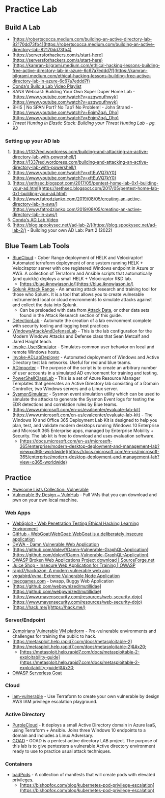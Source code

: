 # Practice Lab

## **Build A Lab**

* [https://robertscocca.medium.com/building-an-active-directory-lab-82170dd73fb4](https://robertscocca.medium.com/building-an-active-directory-lab-82170dd73fb4)
* [https://serversforhackers.com/s/start-here](https://serversforhackers.com/s/start-here)
* [https://kamran-bilgrami.medium.com/ethical-hacking-lessons-building-free-active-directory-lab-in-azure-6c67a7eddd7f](https://kamran-bilgrami.medium.com/ethical-hacking-lessons-building-free-active-directory-lab-in-azure-6c67a7eddd7f)
* [Conda's Build a Lab Video Playlist ](https://www.youtube.com/playlist?list=PLDrNMcTNhhYoEjHYs0ZBfcSE7Hw46BeTA)
* SANS Webcast: Building Your Own Super Duper Home Lab - [https://www.youtube.com/watch?v=uzqwoufhwyk](https://www.youtube.com/watch?v=uzqwoufhwyk)
* BHIS | No SPAN Port? No Tap? No Problem! - John Strand - [https://www.youtube.com/watch?v=EqjmZqa\_Dho](https://www.youtube.com/watch?v=EqjmZqa\_Dho)
* _Threat Hunting in Elastic Stack: Building your Threat Hunting Lab - pg. 93_

### Setting up your AD lab&#x20;

1. [https://1337red.wordpress.com/building-and-attacking-an-active-directory-lab-with-powershell/](https://1337red.wordpress.com/building-and-attacking-an-active-directory-lab-with-powershell/)
2. [https://www.youtube.com/watch?v=xftEuVQ7kY0](https://www.youtube.com/watch?v=xftEuVQ7kY0)
3. [https://sethsec.blogspot.com/2017/05/pentest-home-lab-0x1-building-your-ad.html](https://sethsec.blogspot.com/2017/05/pentest-home-lab-0x1-building-your-ad.html)
4. [https://www.fatrodzianko.com/2019/08/05/creating-an-active-directory-lab-in-aws/](https://www.fatrodzianko.com/2019/08/05/creating-an-active-directory-lab-in-aws/)
5. [Conda's AD Lab Video](https://www.youtube.com/watch?v=Bm3mihQNGI4\&list=PLDrNMcTNhhYqZj7WZt2GfNhBDqBnhW6AT\&index=2)
6. [https://blog.spookysec.net//ad-lab-2/](https://blog.spookysec.net/ad-lab-2/) - Building your own AD Lab: Part 2 (2022)

## Blue Team Lab Tools

* [BlueCloud](https://github.com/iknowjason/BlueCloud) - Cyber Range deployment of HELK and Velociraptor! Automated terraform deployment of one system running HELK + Velociraptor server with one registered Windows endpoint in Azure or AWS. A collection of Terraform and Ansible scripts that automatically (and quickly) deploys a small HELK + Velociraptor R\&D lab.
  * [https://blue.iknowjason.io/](https://blue.iknowjason.io/)
* [Splunk Attack Range](https://github.com/splunk/attack\_range) - An amazing attack research and training tool for those who Splunk. It is a tool that allows you to create vulnerable instrumented local or cloud environments to simulate attacks against and collect the data into Splunk.&#x20;
  * Can be preloaded with data from [Attack Data](https://github.com/splunk/attack\_data), or other data sets found in the Attack Research section of this guide.
* [DetectionLab](https://github.com/clong/DetectionLab) -  Automate the creation of a lab environment complete with security tooling and logging best practices&#x20;
* [WindowsAttackAndDefenseLab](https://github.com/jaredhaight/WindowsAttackAndDefenseLab) - This is the lab configuration for the Modern Windows Attacks and Defense class that Sean Metcalf and Jared Haight teach.
* [Invoke-UserSimulator](https://github.com/ubeeri/Invoke-UserSimulator) - Simulates common user behavior on local and remote Windows hosts.&#x20;
* [Invoke-ADLabDeployer](https://github.com/outflanknl/Invoke-ADLabDeployer) - Automated deployment of Windows and Active Directory test lab networks. Useful for red and blue teams.&#x20;
* [ADImporter](https://github.com/curi0usJack/ADImporter) - The purpose of the script is to create an arbitrary number of user accounts in a simulated AD environment for training and testing.
* [PowerShellClassLab](https://github.com/jaredhaight/PowerShellClassLab) - This is a set of Azure Resource Manager Templates that generates an Active Directory lab consisting of a Domain Controller, two Windows servers and a Linux server.
* [SysmonSimulator](https://github.com/ScarredMonk/SysmonSimulator) - Sysmon event simulation utility which can be used to simulate the attacks to generate the Sysmon Event logs for testing the EDR detections and correlation rules by Blue teams.
* [https://www.microsoft.com/en-us/evalcenter/evaluate-lab-kit](https://www.microsoft.com/en-us/evalcenter/evaluate-lab-kit) - The Windows 10 and Office 365 Deployment Lab Kit is designed to help you plan, test, and validate modern desktops running Windows 10 Enterprise and Microsoft 365 Enterprise apps, managed by Enterprise Mobility + Security. The lab kit is free to download and uses evaluation software.
  * [https://docs.microsoft.com/en-us/microsoft-365/enterprise/modern-desktop-deployment-and-management-lab?view=o365-worldwide](https://docs.microsoft.com/en-us/microsoft-365/enterprise/modern-desktop-deployment-and-management-lab?view=o365-worldwide)

## Practice&#x20;

* [Awesome Lists Collection: Vulnerable](https://github.com/kaiiyer/awesome-vulnerable)
* [Vulnerable By Design \~ VulnHub](https://www.vulnhub.com/) - Full VMs that you can download and pwn on your own local machine.

### Web Apps&#x20;

* [WebSploit - Web Penetration Testing Ethical Hacking Learning Environment](https://websploit.org/)&#x20;
* [GitHub - WebGoat/WebGoat: WebGoat is a deliberately insecure application](https://github.com/WebGoat/WebGoat)&#x20;
* [DVWA - Damn Vulnerable Web Application](http://www.dvwa.co.uk/)
* [https://github.com/dolevf/Damn-Vulnerable-GraphQL-Application](https://github.com/dolevf/Damn-Vulnerable-GraphQL-Application)
* [OWASP Broken Web Applications Project download | SourceForge.net](https://sourceforge.net/projects/owaspbwa/)&#x20;
* [Juice Shop - Insecure Web Application for Training | OWASP](https://owasp.org/www-project-juice-shop/)&#x20;
* [rapid7/hackazon: A modern vulnerable web app](https://github.com/rapid7/hackazon)&#x20;
* [vegabird/xvna: Extreme Vulnerable Node Application](https://github.com/vegabird/xvna)
* &#x20;[itsecgames.com](http://www.itsecgames.com/) - bwapp, Buggy Web Application
* [https://github.com/webpwnized/mutillidae](https://github.com/webpwnized/mutillidae)
* [https://www.mavensecurity.com/resources/web-security-dojo](https://www.mavensecurity.com/resources/web-security-dojo)
* [https://hack.me/](https://hack.me/)

### Server/Endpoint&#x20;

* [Zempirians Vulnerable VM platform](https://training.zempirians.com/start/here) - Pre-vulnerable environments and challenges for training the public to hack.
* [https://metasploit.help.rapid7.com/docs/metasploitable-2](https://metasploit.help.rapid7.com/docs/metasploitable-2)&#x20;
  * [https://metasploit.help.rapid7.com/docs/metasploitable-2-exploitability-guide](https://metasploit.help.rapid7.com/docs/metasploitable-2-exploitability-guide)&#x20;
* [OWASP Serverless Goat](https://owasp.org/www-project-serverless-goat/)

### Cloud

* [iam-vulnerable](https://github.com/BishopFox/iam-vulnerable) - Use Terraform to create your own vulnerable by design AWS IAM privilege escalation playground.

### Active Directory

* [PurpleCloud](https://github.com/iknowjason/PurpleCloud) - It deploys a small Active Directory domain in Azure IaaS, using Terraform + Ansible. Joins three Windows 10 endpoints to a domain and includes a Linux Adversary.
* [GOAD](https://github.com/Orange-Cyberdefense/GOAD) - GOAD is a pentest active directory LAB project. The purpose of this lab is to give pentesters a vulnerable Active directory environment ready to use to practice usual attack techniques.

### Containers

* [badPods](https://github.com/BishopFox/badPods) - A collection of manifests that will create pods with elevated privileges.
  * [https://bishopfox.com/blog/kubernetes-pod-privilege-escalation](https://bishopfox.com/blog/kubernetes-pod-privilege-escalation)

